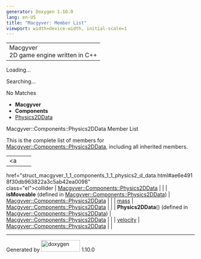 ```yaml
---
generator: Doxygen 1.10.0
lang: en-US
title: "Macgyver: Member List"
viewport: width=device-width, initial-scale=1
---
```


<div id="top">

<div id="titlearea">

<table data-cellspacing="0" data-cellpadding="0">
<colgroup>
<col style="width: 100%" />
</colgroup>
<tbody>
<tr id="projectrow" class="odd">
<td id="projectalign"><div id="projectname">
Macgyver
</div>
<div id="projectbrief">
2D game engine written in C++
</div></td>
</tr>
</tbody>
</table>

</div>

<div id="main-nav">

</div>

<div id="MSearchSelectWindow"
onmouseover="return searchBox.OnSearchSelectShow()"
onmouseout="return searchBox.OnSearchSelectHide()"
onkeydown="return searchBox.OnSearchSelectKey(event)">

</div>

<div id="MSearchResultsWindow">

<div id="MSearchResults">

<div class="SRPage">

<div id="SRIndex">

<div id="SRResults">

</div>

<div id="Loading" class="SRStatus">

Loading...

</div>

<div id="Searching" class="SRStatus">

Searching...

</div>

<div id="NoMatches" class="SRStatus">

No Matches

</div>

</div>

</div>

</div>

</div>

<div id="nav-path" class="navpath">

- **Macgyver**
- **Components**
- <a href="struct_macgyver_1_1_components_1_1_physics2_d_data.html"
  class="el">Physics2DData</a>

</div>

</div>

<div class="header">

<div class="headertitle">

<div class="title">

Macgyver::Components::Physics2DData Member List

</div>

</div>

</div>

<div class="contents">

This is the complete list of members for
<a href="struct_macgyver_1_1_components_1_1_physics2_d_data.html"
class="el">Macgyver::Components::Physics2DData</a>, including all
inherited members.

|                                                                                                   |                                                                   |     |
|---------------------------------------------------------------------------------------------------|-------------------------------------------------------------------|-----|
| <a                                                                                                
 href="struct_macgyver_1_1_components_1_1_physics2_d_data.html#ae6e4918f30db963822a3c5ab42ea0098"   
 class="el">collider</a>                                                                            | <a href="struct_macgyver_1_1_components_1_1_physics2_d_data.html" 
                                                                                                     class="el">Macgyver::Components::Physics2DData</a>                 |     |
| **isMoveable** (defined in <a href="struct_macgyver_1_1_components_1_1_physics2_d_data.html"      
 class="el">Macgyver::Components::Physics2DData</a>)                                                | <a href="struct_macgyver_1_1_components_1_1_physics2_d_data.html" 
                                                                                                     class="el">Macgyver::Components::Physics2DData</a>                 |     |
| <a                                                                                                
 href="struct_macgyver_1_1_components_1_1_physics2_d_data.html#a06443ea989e7206bce1248bb2ccfd909"   
 class="el">mass</a>                                                                                | <a href="struct_macgyver_1_1_components_1_1_physics2_d_data.html" 
                                                                                                     class="el">Macgyver::Components::Physics2DData</a>                 |     |
| **Physics2DData**() (defined in <a href="struct_macgyver_1_1_components_1_1_physics2_d_data.html" 
 class="el">Macgyver::Components::Physics2DData</a>)                                                | <a href="struct_macgyver_1_1_components_1_1_physics2_d_data.html" 
                                                                                                     class="el">Macgyver::Components::Physics2DData</a>                 |     |
| <a                                                                                                
 href="struct_macgyver_1_1_components_1_1_physics2_d_data.html#a49b740b9e64f003a32e0e5049cb2dc3c"   
 class="el">velocity</a>                                                                            | <a href="struct_macgyver_1_1_components_1_1_physics2_d_data.html" 
                                                                                                     class="el">Macgyver::Components::Physics2DData</a>                 |     |

</div>

------------------------------------------------------------------------

<span class="small">Generated
by [<img src="doxygen.svg" class="footer" width="104" height="31"
alt="doxygen" />](https://www.doxygen.org/index.html) 1.10.0</span>
